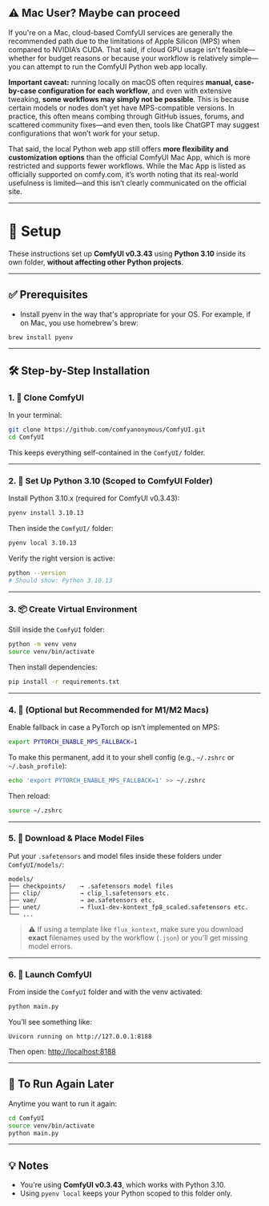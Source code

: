 ## ⚠️ Mac User? Maybe can proceed

If you're on a Mac, cloud-based ComfyUI services are generally the recommended path due to the limitations of Apple Silicon (MPS) when compared to NVIDIA’s CUDA. That said, if cloud GPU usage isn't feasible—whether for budget reasons or because your workflow is relatively simple—you can attempt to run the ComfyUI Python web app locally.

**Important caveat:** running locally on macOS often requires **manual, case-by-case configuration for each workflow**, and even with extensive tweaking, **some workflows may simply not be possible**. This is because certain models or nodes don’t yet have MPS-compatible versions. In practice, this often means combing through GitHub issues, forums, and scattered community fixes—and even then, tools like ChatGPT may suggest configurations that won’t work for your setup.

That said, the local Python web app still offers **more flexibility and customization options** than the official ComfyUI Mac App, which is more restricted and supports fewer workflows. While the Mac App is listed as officially supported on comfy.com, it’s worth noting that its real-world usefulness is limited—and this isn’t clearly communicated on the official site.

---
# 🧠 Setup

These instructions set up **ComfyUI v0.3.43** using **Python 3.10** inside its own folder, **without affecting other Python projects**.

---

## ✅ Prerequisites

- Install pyenv in the way that's appropriate for your OS. For example, if on Mac, you use homebrew's brew:
```bash
brew install pyenv
```

---

## 🛠 Step-by-Step Installation

### 1. 🧬 Clone ComfyUI

In your terminal:

```bash
git clone https://github.com/comfyanonymous/ComfyUI.git
cd ComfyUI
```

This keeps everything self-contained in the `ComfyUI/` folder.

---

### 2. 🐍 Set Up Python 3.10 (Scoped to ComfyUI Folder)

Install Python 3.10.x (required for ComfyUI v0.3.43):

```bash
pyenv install 3.10.13
```

Then inside the `ComfyUI/` folder:

```bash
pyenv local 3.10.13
```

Verify the right version is active:

```bash
python --version
# Should show: Python 3.10.13
```

---

### 3. 📦 Create Virtual Environment

Still inside the `ComfyUI` folder:

```bash
python -m venv venv
source venv/bin/activate
```

Then install dependencies:

```bash
pip install -r requirements.txt
```

---

### 4. 🍏 (Optional but Recommended for M1/M2 Macs)

Enable fallback in case a PyTorch op isn’t implemented on MPS:

```bash
export PYTORCH_ENABLE_MPS_FALLBACK=1
```

To make this permanent, add it to your shell config (e.g., `~/.zshrc` or `~/.bash_profile`):

```bash
echo 'export PYTORCH_ENABLE_MPS_FALLBACK=1' >> ~/.zshrc
```

Then reload:

```bash
source ~/.zshrc
```

---

### 5. 📁 Download & Place Model Files

Put your `.safetensors` and model files inside these folders under `ComfyUI/models/`:

```
models/
├── checkpoints/    → .safetensors model files
├── clip/           → clip_l.safetensors etc.
├── vae/            → ae.safetensors etc.
├── unet/           → flux1-dev-kontext_fp8_scaled.safetensors etc.
└── ...
```

> ⚠️ If using a template like `flux_kontext`, make sure you download **exact** filenames used by the workflow (`.json`) or you'll get missing model errors.

---

### 6. 🚀 Launch ComfyUI

From inside the `ComfyUI` folder and with the venv activated:

```bash
python main.py
```

You’ll see something like:

```
Uvicorn running on http://127.0.0.1:8188
```

Then open: [http://localhost:8188](http://localhost:8188/)

---

## 🧼 To Run Again Later

Anytime you want to run it again:

```bash
cd ComfyUI
source venv/bin/activate
python main.py
```

---

## 💡 Notes

- You're using **ComfyUI v0.3.43**, which works with Python 3.10.
- Using `pyenv local` keeps your Python scoped to this folder only.